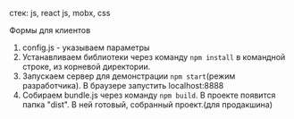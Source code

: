 стек: js, react js, mobx, css

Формы для клиентов

1) config.js - указываем параметры
2) Устанавливаем библиотеки через команду `npm install` в командной строке, из корневой директории.
3) Запускаем сервер для демонстрации `npm start`(режим разработчика). В браузере запустить localhost:8888
4) Собираем bundle.js через команду `npm build`. В проекте появится
папка "dist". В ней готовый, собранный проект.(для продакшина)  
